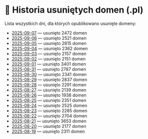 # 📅 Historia usuniętych domen (.pl)

Lista wszystkich dni, dla których opublikowano usunięte domeny:

- [2025-09-07](./2025-09-07.md) — usunięto 2472 domen
- [2025-09-06](./2025-09-06.md) — usunięto 2521 domen
- [2025-09-05](./2025-09-05.md) — usunięto 2815 domen
- [2025-09-04](./2025-09-04.md) — usunięto 2362 domen
- [2025-09-03](./2025-09-03.md) — usunięto 2157 domen
- [2025-09-02](./2025-09-02.md) — usunięto 2151 domen
- [2025-09-01](./2025-09-01.md) — usunięto 3401 domen
- [2025-08-31](./2025-08-31.md) — usunięto 2787 domen
- [2025-08-30](./2025-08-30.md) — usunięto 2341 domen
- [2025-08-29](./2025-08-29.md) — usunięto 2837 domen
- [2025-08-28](./2025-08-28.md) — usunięto 2291 domen
- [2025-08-27](./2025-08-27.md) — usunięto 2139 domen
- [2025-08-26](./2025-08-26.md) — usunięto 1938 domen
- [2025-08-25](./2025-08-25.md) — usunięto 2351 domen
- [2025-08-24](./2025-08-24.md) — usunięto 2525 domen
- [2025-08-23](./2025-08-23.md) — usunięto 2285 domen
- [2025-08-22](./2025-08-22.md) — usunięto 2704 domen
- [2025-08-21](./2025-08-21.md) — usunięto 3653 domen
- [2025-08-20](./2025-08-20.md) — usunięto 2177 domen
- [2025-08-19](./2025-08-19.md) — usunięto 2311 domen
